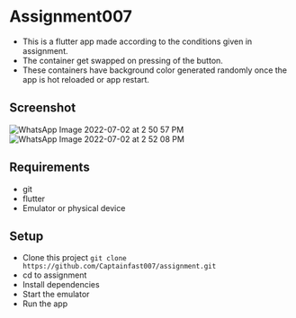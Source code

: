 # Assignment007
- This is a flutter app made according to the conditions given in assignment.
- The container get swapped on pressing of the button.
- These containers have background color generated randomly once the app is hot reloaded or app restart.

## Screenshot
![WhatsApp Image 2022-07-02 at 2 50 57 PM](https://user-images.githubusercontent.com/97168053/176994985-7bdb4a5d-8304-41fd-8e1b-2ac3af566b44.jpeg) ![WhatsApp Image 2022-07-02 at 2 52 08 PM](https://user-images.githubusercontent.com/97168053/176994995-65f82767-ec2e-4fee-b96b-e38fc3fb5f91.jpeg)




## Requirements
- git
- flutter 
- Emulator or physical device

## Setup
- Clone this project ```git clone https://github.com/Captainfast007/assignment.git```
- cd to assignment
- Install dependencies 
- Start the emulator 
- Run the app

